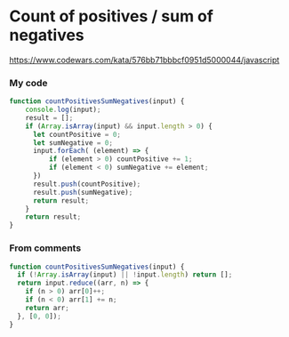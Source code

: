 # Count of positives / sum of negatives
https://www.codewars.com/kata/576bb71bbbcf0951d5000044/javascript

### My code

```JavaScript
function countPositivesSumNegatives(input) {
    console.log(input);
    result = [];
    if (Array.isArray(input) && input.length > 0) {
      let countPositive = 0;
      let sumNegative = 0;
      input.forEach( (element) => {
          if (element > 0) countPositive += 1;
          if (element < 0) sumNegative += element;
      })
      result.push(countPositive);
      result.push(sumNegative);
      return result;
    }
    return result;
}
```

### From comments

```JavaScript
function countPositivesSumNegatives(input) {
  if (!Array.isArray(input) || !input.length) return [];
  return input.reduce((arr, n) => {
    if (n > 0) arr[0]++;
    if (n < 0) arr[1] += n;
    return arr;
  }, [0, 0]);
}
```
